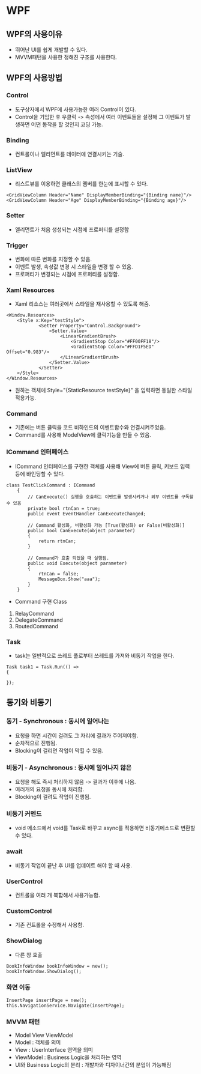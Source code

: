 # WPF

## WPF의 사용이유
- 뛰어난 UI를 쉽게 개발할 수 있다.
- MVVM패턴을 사용한 정해진 구조를 사용한다.

## WPF의 사용방법
### Control
- 도구상자에서 WPF에 사용가능한 여러 Control이 있다.
- Control을 기입한 후 우클릭 -> 속성에서 여러 이벤트들을 설정해 그 이벤트가 발생하면 어떤 동작을 할 것인지 코딩 가능.

### Binding
- 컨트롤이나 엘리먼트를 데이터에 연결시키는 기술.

### ListView
- 리스트뷰를 이용하면 클래스의 멤버를 한눈에 표시할 수 있다.

```
<GridViewColumn Header="Name" DisplayMemberBinding="{Binding name}"/>
<GridViewColumn Header="Age" DisplayMemberBinding="{Binding age}"/>
```

### Setter
- 엘리먼트가 처음 생성되는 시점에 프로퍼티를 설정함

### Trigger
- 변화에 따른 변화를 지정할 수 있음.
- 이벤트 발생, 속성값 변경 시 스타일을 변경 할 수 있음.
- 프로퍼티가 변경되는 시점에 프로퍼티를 설정함.

### Xaml Resources
- Xaml 리소스는 여러곳에서 스타일을 재사용할 수 있도록 해줌.

```
<Window.Resources>
    <Style x:Key="testStyle">
            <Setter Property="Control.Background">
                <Setter.Value>
                    <LinearGradientBrush>
                        <GradientStop Color="#FF00FF18"/>
                        <GradientStop Color="#FFD1F5ED" Offset="0.983"/>
                    </LinearGradientBrush>
                </Setter.Value>
            </Setter>
    </Style>
</Window.Resources>
```

- 원하는 객체에 Style="{StaticResource testStyle}" 을 입력하면 동일한 스타일 적용가능.

### Command
- 기존에는 버튼 클릭을 코드 비하인드의 이벤트함수와 연결시켜주었음.
- Command를 사용해 ModelView에 클릭기능을 만들 수 있음.

### ICommand 인터페이스
- ICommand 인터페이스를 구현한 객체를 사용해 View에 버튼 클릭, 키보드 입력 등에 바인딩할 수 있다.

```
class TestClickCommand : ICommand
    {
        // CanExecute() 실행을 호출하는 이벤트를 발생시키거나 외부 이벤트를 구독할 수 있음
        private bool rtnCan = true; 
        public event EventHandler CanExecuteChanged;

        // Command 활성화, 비활성화 가능 [True(활성화) or False(비활성화)]
        public bool CanExecute(object parameter)
        {
            return rtnCan;
        }

        // Command가 호출 되었을 때 실행됨.
        public void Execute(object parameter)
        {
            rtnCan = false;
            MessageBox.Show("aaa");
        }
    }
```

- Command 구현 Class
1. RelayCommand
2. DelegateCommand
3. RoutedCommand

### Task
- task는 일반적으로 쓰레드 풀로부터 쓰레드를 가져와 비동기 작업을 한다.

```
Task task1 = Task.Run(() =>
{
    
});
```

## 동기와 비동기
### 동기 - Synchronous : 동시에 일어나는
- 요청을 하면 시간이 걸려도 그 자리에 결과가 주어져야함.
- 순차적으로 진행됨.
- Blocking이 걸리면 작업이 막힐 수 있음.

### 비동기 - Asynchronous : 동시에 일어나지 않은
- 요청을 해도 즉시 처리하지 않음 -> 결과가 이후에 나옴.
- 여러개의 요청을 동시에 처리함.
- Blocking이 걸려도 작업이 진행됨.

### 비동기 커멘드
- void 메소드에서 void를 Task로 바꾸고 async를 적용하면 비동기메소드로 변환할 수 있다.

### await
- 비동기 작업이 끝난 후 UI를 업데이트 해야 할 때 사용.

### UserControl
- 컨트롤을 여러 개 복합해서 사용가능함.

### CustomControl
- 기존 컨트롤을 수정해서 사용함.

### ShowDialog
- 다른 창 호출

```
BookInfoWindow bookInfoWindow = new();
bookInfoWindow.ShowDialog();
```

### 화면 이동

```
InsertPage insertPage = new();
this.NavigationService.Navigate(insertPage);
```

### MVVM 패턴
- Model View ViewModel
- Model : 객체를 의미
- View : UserInterface 영역을 의미
- ViewModel : Business Logic을 처리하는 영역
- UI와 Business Logic의 분리 : 개발자와 디자이너간의 분업이 가능해짐